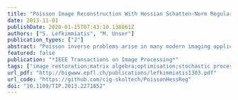 ```yaml
---
title: "Poisson Image Reconstruction With Hessian Schatten-Norm Regularization"
date: 2013-11-01
publishDate: 2020-01-15T07:43:10.138861Z
authors: ["S. Lefkimmiatis", "M. Unser"]
publication_types: ["2"]
abstract: "Poisson inverse problems arise in many modern imaging applications, including biomedical and astronomical ones. The main challenge is to obtain an estimate of the underlying image from a set of measurements degraded by a linear operator and further corrupted by Poisson noise. In this paper, we propose an efficient framework for Poisson image reconstruction, under a regularization approach, which depends on matrix-valued regularization operators. In particular, the employed regularizers involve the Hessian as the regularization operator and Schatten matrix norms as the potential functions. For the solution of the problem, we propose two optimization algorithms that are specifically tailored to the Poisson nature of the noise. These algorithms are based on an augmented-Lagrangian formulation of the problem and correspond to two variants of the alternating direction method of multipliers. Further, we derive a link that relates the proximal map of an lp norm with the proximal map of a Schatten matrix norm of order p. This link plays a key role in the development of one of the proposed algorithms. Finally, we provide experimental results on natural and biological images for the task of Poisson image deblurring and demonstrate the practical relevance and effectiveness of the proposed framework."
featured: false
publication: "*IEEE Transactions on Image Processing*"
tags: ["image restoration;matrix algebra;optimisation;stochastic processes;Poisson image reconstruction;Hessian Schatten-norm regularization;Poisson inverse problems;linear operator;regularization approach;matrix-valued regularization operators;Schatten matrix norms;augmented-Lagrangian formulation;Poisson image deblurring;optimization algorithms;proximal map;Poisson noise;Hessian operator;schatten norms;eigenvalue optimization;ADMM;image reconstruction;Algorithms;Artifacts;Computer Simulation;Data Interpretation", "Statistical;Image Enhancement;Image Interpretation", "Computer-Assisted;Microscopy", "Electron;Models", "Statistical;Poisson Distribution;Reproducibility of Results;Sensitivity and Specificity"]
url_pdf: "http://bigwww.epfl.ch/publications/lefkimmiatis1303.pdf"
url_code: "https://github.com/cig-skoltech/PoissonHessReg"
doi: "10.1109/TIP.2013.2271852"
---
```


